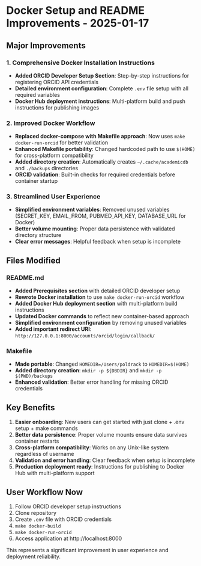 # Docker Setup and README Improvements - 2025-01-17

## Major Improvements

### 1. Comprehensive Docker Installation Instructions
- **Added ORCID Developer Setup Section**: Step-by-step instructions for registering ORCID API credentials
- **Detailed environment configuration**: Complete `.env` file setup with all required variables
- **Docker Hub deployment instructions**: Multi-platform build and push instructions for publishing images

### 2. Improved Docker Workflow
- **Replaced docker-compose with Makefile approach**: Now uses `make docker-run-orcid` for better validation
- **Enhanced Makefile portability**: Changed hardcoded path to use `$(HOME)` for cross-platform compatibility
- **Added directory creation**: Automatically creates `~/.cache/academicdb` and `./backups` directories
- **ORCID validation**: Built-in checks for required credentials before container startup

### 3. Streamlined User Experience
- **Simplified environment variables**: Removed unused variables (SECRET_KEY, EMAIL_FROM, PUBMED_API_KEY, DATABASE_URL for Docker)
- **Better volume mounting**: Proper data persistence with validated directory structure
- **Clear error messages**: Helpful feedback when setup is incomplete

## Files Modified

### README.md
- **Added Prerequisites section** with detailed ORCID developer setup
- **Rewrote Docker installation** to use `make docker-run-orcid` workflow
- **Added Docker Hub deployment section** with multi-platform build instructions
- **Updated Docker commands** to reflect new container-based approach
- **Simplified environment configuration** by removing unused variables
- **Added important redirect URI**: `http://127.0.0.1:8000/accounts/orcid/login/callback/`

### Makefile
- **Made portable**: Changed `HOMEDIR=/Users/poldrack` to `HOMEDIR=$(HOME)`
- **Added directory creation**: `mkdir -p ${DBDIR}` and `mkdir -p $(PWD)/backups`
- **Enhanced validation**: Better error handling for missing ORCID credentials

## Key Benefits

1. **Easier onboarding**: New users can get started with just clone + .env setup + make commands
2. **Better data persistence**: Proper volume mounts ensure data survives container restarts
3. **Cross-platform compatibility**: Works on any Unix-like system regardless of username
4. **Validation and error handling**: Clear feedback when setup is incomplete
5. **Production deployment ready**: Instructions for publishing to Docker Hub with multi-platform support

## User Workflow Now

1. Follow ORCID developer setup instructions
2. Clone repository
3. Create `.env` file with ORCID credentials
4. `make docker-build`
5. `make docker-run-orcid`
6. Access application at http://localhost:8000

This represents a significant improvement in user experience and deployment reliability.